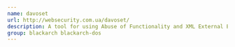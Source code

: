 ```yaml
---
name: davoset
url: http://websecurity.com.ua/davoset/
description: A tool for using Abuse of Functionality and XML External Entities vulnerabilities on some websites to attack other websites.
group: blackarch blackarch-dos
---
```

